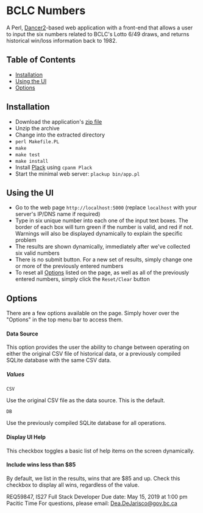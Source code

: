 # BCLC Numbers

A Perl, [Dancer2](https://metacpan.org/pod/Dancer2)-based web application with a
front-end that allows a user to input the six numbers related to BCLC's Lotto
6/49 draws, and returns historical win/loss information back to 1982.

## Table of Contents

- [Installation](#installation)
- [Using the UI](#using-the-ui)
- [Options](#options)

## Installation

- Download the application's [zip file](https://github.com/ddejarisco/codechallenge-REQ59847-00003/archive/master.zip)
- Unzip the archive
- Change into the extracted directory
- `perl Makefile.PL`
- `make`
- `make test`
- `make install`
- Install [Plack](https://metacpan.org/pod/Plack) using `cpanm Plack`
- Start the minimal web server: `plackup bin/app.pl`

## Using the UI

- Go to the web page `http://localhost:5000` (replace `localhost` with your 
server's IP/DNS name if required)
- Type in six unique number into each one of the input text boxes. The border of
each box will turn green if the number is valid, and red if not. Warnings will
also be displayed dynamically to explain the specific problem
- The results are shown dynamically, immediately after we've collected six valid
numbers
- There is no submit button. For a new set of results, simply change one or more
of the previously entered numbers
- To reset all [Options](#options) listed on the page, as well as all of the
previously entered numbers, simply click the `Reset/Clear` button

## Options

There are a few options available on the page. Simply hover over the "Options"
in the top menu bar to access them.

#### Data Source

This option provides the user the ability to change between operating on either
the original CSV file of historical data, or a previously compiled SQLite 
database with the same CSV data.

##### Values

    CSV
    
Use the original CSV file as the data source. This is the default.

    DB
    
Use the previously compiled SQLite database for all operations.

#### Display UI Help

This checkbox toggles a basic list of help items on the screen dynamically.

#### Include wins less than $85

By default, we list in the results, wins that are $85 and up. Check this
checkbox to display all wins, regardless of the value.        

REQ59847, IS27 Full Stack Developer
Due date: May 15, 2019 at 1:00 pm Pacitic Time
For questions, please email: Dea.DeJarisco@gov.bc.ca
